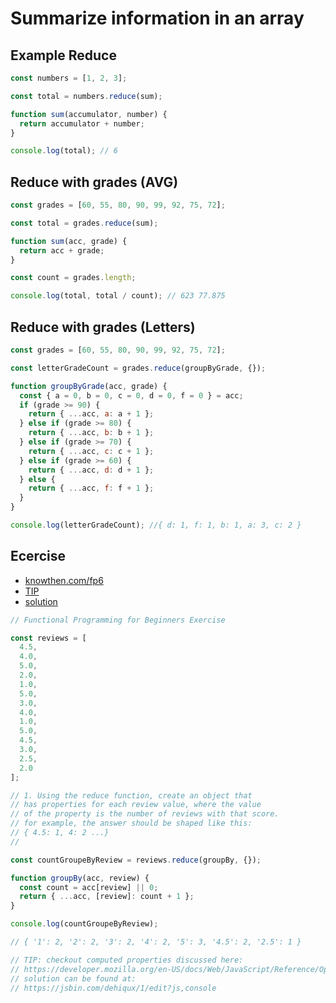 # Summarize information in an array

## Example Reduce

```js
const numbers = [1, 2, 3];

const total = numbers.reduce(sum);

function sum(accumulator, number) {
  return accumulator + number;
}

console.log(total); // 6
```

## Reduce with grades (AVG)

```js
const grades = [60, 55, 80, 90, 99, 92, 75, 72];

const total = grades.reduce(sum);

function sum(acc, grade) {
  return acc + grade;
}

const count = grades.length;

console.log(total, total / count); // 623 77.875
```

## Reduce with grades (Letters)

```js
const grades = [60, 55, 80, 90, 99, 92, 75, 72];

const letterGradeCount = grades.reduce(groupByGrade, {});

function groupByGrade(acc, grade) {
  const { a = 0, b = 0, c = 0, d = 0, f = 0 } = acc;
  if (grade >= 90) {
    return { ...acc, a: a + 1 };
  } else if (grade >= 80) {
    return { ...acc, b: b + 1 };
  } else if (grade >= 70) {
    return { ...acc, c: c + 1 };
  } else if (grade >= 60) {
    return { ...acc, d: d + 1 };
  } else {
    return { ...acc, f: f + 1 };
  }
}

console.log(letterGradeCount); //{ d: 1, f: 1, b: 1, a: 3, c: 2 }
```

## Ecercise

- [knowthen.com/fp6](https://jsbin.com/dawamuy/1/edit?js,console)
- [TIP](https://developer.mozilla.org/en-US/docs/Web/JavaScript/Reference/Operators/Object_initializer#Computed_property_names)
- [solution](https://jsbin.com/dehiqux/1/edit?js,console)

```js
// Functional Programming for Beginners Exercise

const reviews = [
  4.5,
  4.0,
  5.0,
  2.0,
  1.0,
  5.0,
  3.0,
  4.0,
  1.0,
  5.0,
  4.5,
  3.0,
  2.5,
  2.0
];

// 1. Using the reduce function, create an object that
// has properties for each review value, where the value
// of the property is the number of reviews with that score.
// for example, the answer should be shaped like this:
// { 4.5: 1, 4: 2 ...}
//

const countGroupeByReview = reviews.reduce(groupBy, {});

function groupBy(acc, review) {
  const count = acc[review] || 0;
  return { ...acc, [review]: count + 1 };
}

console.log(countGroupeByReview);

// { '1': 2, '2': 2, '3': 2, '4': 2, '5': 3, '4.5': 2, '2.5': 1 }

// TIP: checkout computed properties discussed here:
// https://developer.mozilla.org/en-US/docs/Web/JavaScript/Reference/Operators/Object_initializer#Computed_property_names
// solution can be found at:
// https://jsbin.com/dehiqux/1/edit?js,console
```
